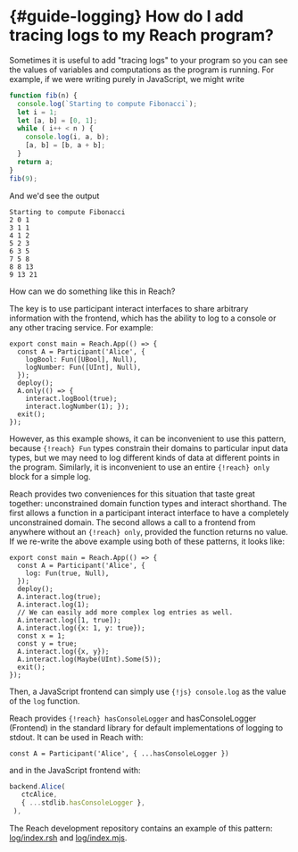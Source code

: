 


# {#guide-logging} How do I add tracing logs to my Reach program?

Sometimes it is useful to add "tracing logs" to your program so you can see the values of variables and computations as the program is running.
For example, if we were writing purely in JavaScript, we might write
```js
function fib(n) {
  console.log(`Starting to compute Fibonacci`);
  let i = 1;
  let [a, b] = [0, 1];
  while ( i++ < n ) {
    console.log(i, a, b);
    [a, b] = [b, a + b];
  }
  return a;
}
fib(9);
```

And we'd see the output
```
Starting to compute Fibonacci
2 0 1
3 1 1
4 1 2
5 2 3
6 3 5
7 5 8
8 8 13
9 13 21
```


How can we do something like this in Reach?

The key is to use participant interact interfaces to share arbitrary information with the frontend,
which has the ability to log to a console or any other tracing service.
For example:
```reach
export const main = Reach.App(() => {
  const A = Participant('Alice', {
    logBool: Fun([UBool], Null),
    logNumber: Fun([UInt], Null),
  });
  deploy();
  A.only(() => {
    interact.logBool(true);
    interact.logNumber(1); });
  exit();
});
```


However, as this example shows, it can be inconvenient to use this pattern, because `{!reach} Fun` types constrain their domains to particular input data types, but we may need to log different kinds of data at different points in the program.
Similarly, it is inconvenient to use an entire `{!reach} only` block for a simple log.

Reach provides two conveniences for this situation that taste great together: unconstrained domain function types and interact shorthand.
The first allows a function in a participant interact interface to have a completely unconstrained domain.
The second allows a call to a frontend from anywhere without an `{!reach} only`, provided the function returns no value.
If we re-write the above example using both of these patterns, it looks like:
```reach
export const main = Reach.App(() => {
  const A = Participant('Alice', {
    log: Fun(true, Null),
  });
  deploy();
  A.interact.log(true);
  A.interact.log(1);
  // We can easily add more complex log entries as well.
  A.interact.log([1, true]);
  A.interact.log({x: 1, y: true});
  const x = 1;
  const y = true;
  A.interact.log({x, y});
  A.interact.log(Maybe(UInt).Some(5));
  exit();
});
```


Then, a JavaScript frontend can simply use `{!js} console.log` as the value of the `log` function.

Reach provides `{!reach} hasConsoleLogger` and hasConsoleLogger (Frontend) in the standard library
for default implementations of logging to stdout. It can be used in Reach with:

```reach
const A = Participant('Alice', { ...hasConsoleLogger })
```


and in the JavaScript frontend with:

```js
backend.Alice(
   ctcAlice,
   { ...stdlib.hasConsoleLogger },
 ),
```


The Reach development repository contains an example of this pattern: [log/index.rsh](@{REPO}/examples/log/index.rsh) and [log/index.mjs](@{REPO}/examples/log/index.mjs).
